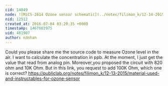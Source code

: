 ```yaml
---
cid: 14849
node: ![MiCS-2614 Ozone sensor schematic](../notes/filimon_k/12-14-2015/mics-2614-ozone-sensor-schematic)
nid: 12512
created_at: 2016-07-04 03:29:35 +0000
timestamp: 1467602975
uid: 481907
author: ndnhan
---
```


Could you please share me the source code to measure Ozone level in the air. I want to calculate the concentration in ppb.
At the moment, I just get the value that read from analog pin.
Moreover,you proposed the circuit with 820 ohm and 10K Ohm. But in this link, you request to add 100K Ohm, which one is correct?
https://publiclab.org/notes/filimon_k/12-13-2015/material-used-and-instructables-for-ozone-sensor
